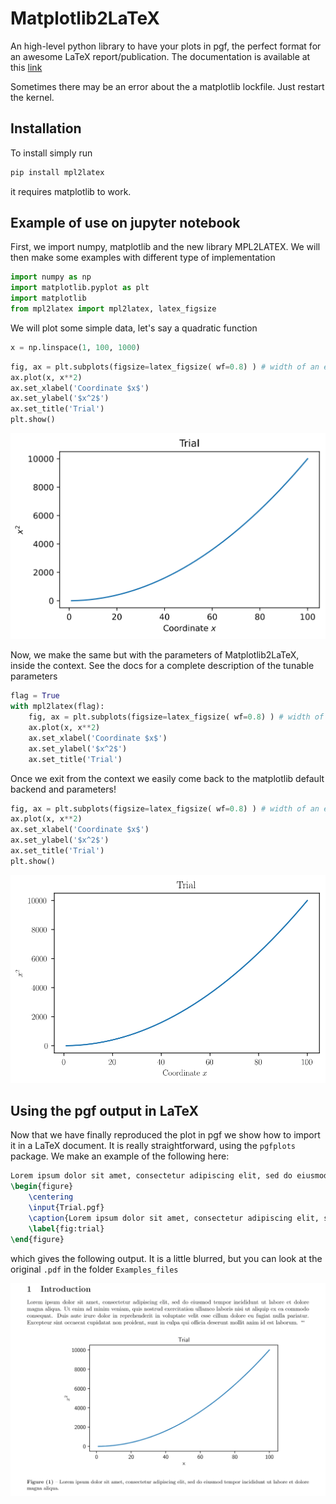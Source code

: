 # Matplotlib2LaTeX
An high-level python library to have your plots in pgf, the perfect format for an awesome LaTeX report/publication. The documentation is available at this [link](https://mballarin97.github.io/Matplotlib2LaTeX/)

Sometimes there may be an error about the a matplotlib lockfile. Just restart the kernel.

## Installation
To install simply run 
```bash
pip install mpl2latex
```
it requires matplotlib to work.

## Example of use on jupyter notebook

First, we import numpy, matplotlib and the new library MPL2LATEX. We will then make some examples with different type of implementation


```python
import numpy as np
import matplotlib.pyplot as plt
import matplotlib
from mpl2latex import mpl2latex, latex_figsize
```

We will plot some simple data, let's say a quadratic function


```python
x = np.linspace(1, 100, 1000)
```


```python
fig, ax = plt.subplots(figsize=latex_figsize( wf=0.8) ) # width of an entire latex column
ax.plot(x, x**2)
ax.set_xlabel('Coordinate $x$')
ax.set_ylabel('$x^2$')
ax.set_title('Trial')
plt.show()
```


    
![svg](Examples_files/Examples_4_0.svg)
    


Now, we make the same but with the parameters of Matplotlib2LaTeX, inside the context. See the docs for a complete description of the tunable parameters


```python
flag = True
with mpl2latex(flag):
    fig, ax = plt.subplots(figsize=latex_figsize( wf=0.8) ) # width of an entire latex column
    ax.plot(x, x**2)
    ax.set_xlabel('Coordinate $x$')
    ax.set_ylabel('$x^2$')
    ax.set_title('Trial')
```

Once we exit from the context we easily come back to the matplotlib default backend and parameters!


```python
fig, ax = plt.subplots(figsize=latex_figsize( wf=0.8) ) # width of an entire latex column
ax.plot(x, x**2)
ax.set_xlabel('Coordinate $x$')
ax.set_ylabel('$x^2$')
ax.set_title('Trial')
plt.show()
```


    
![svg](Examples_files/Examples_8_0.svg)
    


## Using the pgf output in LaTeX
Now that we have finally reproduced the plot in pgf we show how to import it in a LaTeX document. It is really straightforward, using the `pgfplots` package. We make an example of the following here:

```latex
Lorem ipsum dolor sit amet, consectetur adipiscing elit, sed do eiusmod tempor incididunt ut labore et dolore magna aliqua. Ut enim ad minim veniam, quis nostrud exercitation ullamco laboris nisi ut aliquip ex ea commodo consequat. Duis aute irure dolor in reprehenderit in voluptate velit esse cillum dolore eu fugiat nulla pariatur. Excepteur sint occaecat cupidatat non proident, sunt in culpa qui officia deserunt mollit anim id est laborum.
\begin{figure}
    \centering
    \input{Trial.pgf}
    \caption{Lorem ipsum dolor sit amet, consectetur adipiscing elit, sed do eiusmod tempor incididunt ut labore et dolore magna aliqua.}
    \label{fig:trial}
\end{figure}
```

which gives the following output. It is a little blurred, but you can look at the original `.pdf` in the folder `Examples_files`


![png](Examples_files/latex.PNG)